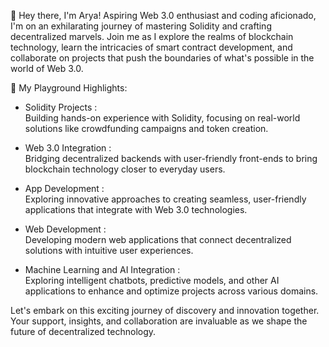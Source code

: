 👋 Hey there, I'm Arya! Aspiring Web 3.0 enthusiast and coding aficionado, I'm on an exhilarating journey of mastering Solidity and crafting decentralized marvels. Join me as I explore the realms of blockchain technology, learn the intricacies of smart contract development, and collaborate on projects that push the boundaries of what's possible in the world of Web 3.0.

🌱 My Playground Highlights:

- Solidity Projects :  
  Building hands-on experience with Solidity, focusing on real-world solutions like crowdfunding campaigns and token creation.

- Web 3.0 Integration :  
  Bridging decentralized backends with user-friendly front-ends to bring blockchain technology closer to everyday users.

- App Development :  
  Exploring innovative approaches to creating seamless, user-friendly applications that integrate with Web 3.0 technologies.

- Web Development :  
  Developing modern web applications that connect decentralized solutions with intuitive user experiences.

- Machine Learning and AI Integration :  
  Exploring intelligent chatbots, predictive models, and other AI applications to enhance and optimize projects across various domains.


Let's embark on this exciting journey of discovery and innovation together. Your support, insights, and collaboration are invaluable as we shape the future of decentralized technology.
